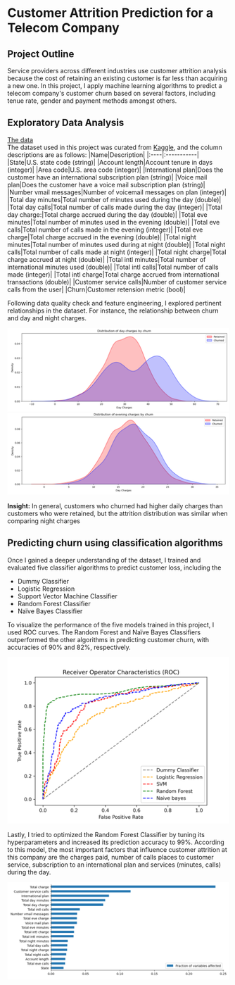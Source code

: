 # Customer Attrition Prediction for a Telecom Company
## Project Outline
Service providers across different industries use customer attrition analysis because the cost of retaining an existing customer is far less than acquiring a new one. In this project, I apply machine learning algorithms to predict a telecom company's customer churn based on several factors, including tenue rate, gender and payment methods amongst others.

## Exploratory Data Analysis

<u>The data</u> <br>
The dataset used in this project was curated from [Kaggle](), and the column descriptions are as follows:
|Name|Description|
|:----|:-----------|
|State|U.S. state code (string)|
|Account length|Account tenure in days (integer)|
|Area code|U.S. area code (integer)|
|International plan|Does the customer have an international subscription plan (string)|
|Voice mail plan|Does the customer have a voice mail subscription plan (string)|
|Number vmail messages|Number of voicemail messages on plan (integer)|
|Total day minutes|Total number of minutes used during the day (double)|
|Total day calls|Total number of calls made during the day (integer)|
|Total day charge:|Total charge accrued during the day (double)|
|Total eve minutes|Total number of minutes used in the evening (double)|
|Total eve calls|Total number of calls made in the evening (integer)|
|Total eve charge|Total charge accrued in the evening (double)|
|Total night minutes|Total number of minutes used during at night (double)|
|Total night calls|Total number of calls made at night (integer)|
|Total night charge|Total charge accrued at night (double)|
|Total intl minutes|Total number of international minutes used (double)|
|Total intl calls|Total number of calls made (integer)|
|Total intl charge|Total charge accrued from international transactions (double)|
|Customer service calls|Number of customer service calls from the user|
|Churn|Customer retension metric (bool)|

Following data quality check and feature engineering, I explored pertinent relationships in the dataset. For instance, the relationship between churn and day and night charges.


![churn_day charge](https://github.com/cfonderson/portfolio/blob/main/Data%20Science/Churn%20Prediction/img/day.png)
![churn_night charge](https://github.com/cfonderson/portfolio/blob/main/Data%20Science/Churn%20Prediction/img/night.png)

__Insight:__ In general, customers who churned had higher daily charges than customers who were retained, but the attrition distribution was similar when comparing night charges

## Predicting churn using classification algorithms
Once I gained a deeper understanding of the dataset, I trained and evaluated five classifier algorithms to predict customer loss, including the
<ul>
  <li>Dummy Classifier</li>
  <li>Logistic Regression</li>
  <li>Support Vector Machine Classifier</li>
  <li>Random Forest Classifier</li>
  <li>Naïve Bayes Classifier</li>
</ul>

To visualize the performance of the five models trained in this project, I used ROC curves. The Random Forest and Naïve Bayes Classifiers outperformed the other algorithms in predicting customer churn, with accuracies of 90% and 82%, respectively.


![roc curve](https://github.com/cfonderson/portfolio/blob/main/Data%20Science/Churn%20Prediction/img/roc.png)

Lastly, I tried to optimized the Random Forest Classifier by tuning its hyperparameters and increased its prediction accuracy to 99%. According to this model, the most important factors that influence customer attrition at this company are the charges paid, number of calls places to customer service, subscription to an international plan and services (minutes, calls) during the day.


![feature importance](https://github.com/cfonderson/portfolio/blob/main/Data%20Science/Churn%20Prediction/img/features.png)
